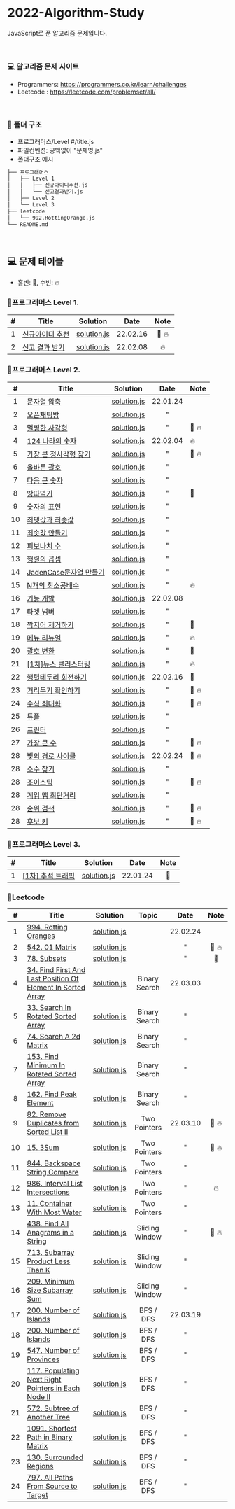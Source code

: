 # 2022-Algorithm-Study

JavaScript로 푼 알고리즘 문제입니다.

<br>

### 💻 알고리즘 문제 사이트

- Programmers: https://programmers.co.kr/learn/challenges
- Leetcode : https://leetcode.com/problemset/all/

<br>

### 📁 폴더 구조

- 프로그래머스/Level #/title.js
- 파일컨벤션: 공백없이 "문제명.js"
- 폴더구조 예시

```bash
├── 프로그래머스
│   ├── Level 1
│   │   ├── 신규아이디추천.js
│   │   └── 신고결과받기.js
│   ├── Level 2
│   └── Level 3
├── leetcode
│   └── 992.RottingOrange.js
└── README.md
```

<br>

## 💻 문제 테이블

- 홍빈: 👻, 수빈: 🔥

### 📍프로그래머스 Level 1.

|  #  | Title                                                                       | Solution | Date | Note |
| :-: | --------------------------------------------------------------------------- | -------- | :--: | :--: |
|  1  | [신규아이디 추천](https://programmers.co.kr/learn/courses/30/lessons/72410) |[solution.js](./프로그래머스/Level%201/신규아이디추천.js) | 22.02.16 |  👻 🔥    |
|  2  | [신고 결과 받기](https://programmers.co.kr/learn/courses/30/lessons/92334)    |[solution.js](./프로그래머스/Level%201/신고결과받기.js) | 22.02.08 |  🔥    |

### 📍프로그래머스 Level 2.

|  #  | Title                                                                              | Solution                                                                      |   Date   | Note  |
| :-: | ---------------------------------------------------------------------------------- | ----------------------------------------------------------------------------- | :------: | ----- |
|  1  | [문자열 압축](https://programmers.co.kr/learn/courses/30/lessons/60057)            | [solution.js](./프로그래머스/Level%202/문자열%20압축.js)                   | 22.01.24 |       |
|  2  | [오픈채팅방](https://programmers.co.kr/learn/courses/30/lessons/42888)             | [solution.js](./프로그래머스/Level%202/오픈채팅방.js)                       |    "     |       |
|  3  | [멀쩡한 사각형](https://programmers.co.kr/learn/courses/30/lessons/62048)          | [solution.js](./프로그래머스/Level%202/멀쩡한%20사각형.js)               |    "     | 👻 🔥 |
|  4  | [124 나라의 숫자](https://programmers.co.kr/learn/courses/30/lessons/12899)        | [solution.js](./프로그래머스/Level%202/124나라의숫자.js)                 | 22.02.04 | 🔥    |
|  5  | [가장 큰 정사각형 찾기](https://programmers.co.kr/learn/courses/30/lessons/12905)  | [solution.js](./프로그래머스/Level%202/가장큰정사각형찾기.js)       |    "     | 👻 🔥 |
|  6  | [올바른 괄호](https://programmers.co.kr/learn/courses/30/lessons/12909)            | [solution.js](./프로그래머스/Level%202/올바른괄호.js)                       |    "     |       |
|  7  | [다음 큰 숫자](https://programmers.co.kr/learn/courses/30/lessons/12911)           | [solution.js](./프로그래머스/Level%202/다음큰숫자.js)                       |    "     |       |
|  8  | [땅따먹기](https://programmers.co.kr/learn/courses/30/lessons/12913)               | [solution.js](./프로그래머스/Level%202/땅따먹기.js)                           |    "     | 👻    |
|  9  | [숫자의 표현](https://programmers.co.kr/learn/courses/30/lessons/12924)            | [solution.js](./프로그래머스/Level%202/숫자의표현.js)                       |    "     |       |
| 10  | [최댓값과 최솟값](https://programmers.co.kr/learn/courses/30/lessons/12939)        | [solution.js](./프로그래머스/Level%202/최댓값과최솟값.js)               |    "     |       |
| 11  | [최솟값 만들기](https://programmers.co.kr/learn/courses/30/lessons/12941)          | [solution.js](./프로그래머스/Level%202/최솟값만들기.js)                   |    "     |       |
| 12  | [피보나치 수](https://programmers.co.kr/learn/courses/30/lessons/12945)            | [solution.js](./프로그래머스/Level%202/피보나치수.js)                       |    "     |       |
| 13  | [행렬의 곱셈](https://programmers.co.kr/learn/courses/30/lessons/12949)            | [solution.js](./프로그래머스/Level%202/행렬의곱셈.js)                       |    "     |       |
| 14  | [JadenCase문자열 만들기](https://programmers.co.kr/learn/courses/30/lessons/12951) | [solution.js](./프로그래머스/Level%202/JadenCase문자열만들기.js) |    "     |       |
| 15  | [N개의 최소공배수](https://programmers.co.kr/learn/courses/30/lessons/12953)       | [solution.js](./프로그래머스/Level%202/N개의최소공배수.js)             |    "     | 🔥    |
| 16  | [기능 개발](https://programmers.co.kr/learn/courses/30/lessons/42586)               | [solution.js](./프로그래머스/Level%202/기능개발.js)| 22.02.08 |  |
| 17  | [타겟 넘버](https://programmers.co.kr/learn/courses/30/lessons/43165)               | [solution.js](./프로그래머스/Level%202/타겟넘버.js)|     "    |  |
| 18  | [짝지어 제거하기](https://programmers.co.kr/learn/courses/30/lessons/12973)         | [solution.js](./프로그래머스/Level%202/짝지어제거하기.js) | " | 👻 |
| 19  | [메뉴 리뉴얼](https://programmers.co.kr/learn/courses/30/lessons/72411)             | [solution.js](./프로그래머스/Level%202/메뉴리뉴얼.js) | " |🔥 |
| 20  | [괄호 변환](https://programmers.co.kr/learn/courses/30/lessons/60058)               | [solution.js](./프로그래머스/Level%202/괄호변환.js)  | " | 👻|
| 21  | [[1차]뉴스 클러스터링](https://programmers.co.kr/learn/courses/30/lessons/17677)   | [solution.js](./프로그래머스/Level%202/[1차]뉴스클러스터링.js) | " | 🔥|
| 22  | [행렬테두리 회전하기](https://programmers.co.kr/learn/courses/30/lessons/77485)   | [solution.js](./프로그래머스/Level%202/행렬테두리회전하기.js) | 22.02.16 |👻 |
| 23  | [거리두기 확인하기](https://programmers.co.kr/learn/courses/30/lessons/81302)   | [solution.js](./프로그래머스/Level%202/거리두기확인하기.js) | " |👻 🔥|
| 24  | [수식 최대화](https://programmers.co.kr/learn/courses/30/lessons/67257)   |[solution.js](./프로그래머스/Level%202/수식최대화.js)  | " |👻 🔥|
| 25  | [튜플](https://programmers.co.kr/learn/courses/30/lessons/64065)   |[solution.js](./프로그래머스/Level%202/튜플.js)  | " | |
| 26  | [프린터](https://programmers.co.kr/learn/courses/30/lessons/42587)   |[solution.js](./프로그래머스/Level%202/프린터.js) |" | |
| 27  | [가장 큰 수](https://programmers.co.kr/learn/courses/30/lessons/42746)   |[solution.js](./프로그래머스/Level%202/가장큰수.js) | " |  👻 🔥  |
| 28  | [빛의 경로 사이클](https://programmers.co.kr/learn/courses/30/lessons/86052)   |[solution.js](./프로그래머스/Level%202/빛의경로사이클.js) | 22.02.24|👻 🔥 |
| 28  | [소수 찾기](https://programmers.co.kr/learn/courses/30/lessons/42839)   | [solution.js](./프로그래머스/Level%202/소수찾기.js)|" | |
| 28  | [조이스틱](https://programmers.co.kr/learn/courses/30/lessons/42860)   |[solution.js](./프로그래머스/Level%202/조이스틱.js) | "|👻 🔥 |
| 28  | [게임 맵 최단거리](https://programmers.co.kr/learn/courses/30/lessons/1844)   |[solution.js](./프로그래머스/Level%202/게임맵최단거리.js) | "| |
| 28  | [순위 검색](https://programmers.co.kr/learn/courses/30/lessons/72412)   | [solution.js](./프로그래머스/Level%202/순위검색.js)|" |👻 🔥 |
| 28  | [후보 키](https://programmers.co.kr/learn/courses/30/lessons/42890)   |[solution.js](./프로그래머스/Level%202/후보키.js) |" |👻 🔥|

### 📍프로그래머스 Level 3.

|  #  | Title                                                                         | Solution                                                          |   Date   | Note |
| :-: | ----------------------------------------------------------------------------- | ----------------------------------------------------------------- | :------: | :--: |
|  1  | [[1차] 추석 트래픽](https://programmers.co.kr/learn/courses/30/lessons/17676) | [solution.js](./프로그래머스/Level%203/[1차]추석트래픽.js) | 22.01.24 |  👻  |

### 📍Leetcode

|  #  | Title   | Solution | Topic |  Date   | Note |
| :-: | ------- | -------- |:-----:|:------: | :--: |
|  1  | [994. Rotting Oranges](https://leetcode.com/problems/rotting-oranges/) |[solution.js](./leetcode/week4/994.js)| | 22.02.24 |   |
|  2  | [542. 01 Matrix](https://leetcode.com/problems/01-matrix/) | [solution.js](./leetcode/week4/542.js)| | " | 👻 🔥 |
|  3  | [78. Subsets](https://leetcode.com/problems/subsets/) |[solution.js](./leetcode/week4/78.js) | | " |  👻 |
|  4  | [34. Find First And Last Position Of Element In Sorted Array](https://leetcode.com/problems/find-first-and-last-position-of-element-in-sorted-array) |[solution.js](./leetcode/week5/34.js)| Binary Search | 22.03.03 |   |
|  5  | [33. Search In Rotated Sorted Array](https://leetcode.com/problems/search-in-rotated-sorted-array)|[solution.js](./leetcode/week5/33.js) |Binary Search| " |   |
|  6  | [74. Search A 2d Matrix](https://leetcode.com/problems/search-a-2d-matrix) |[solution.js](./leetcode/week5/SearchA2dMatrix.js) |Binary Search| " |   |
|  7  | [153. Find Minimum In Rotated Sorted Array](https://leetcode.com/problems/find-minimum-in-rotated-sorted-array) |[solution.js](./leetcode/week5/153.js) |Binary Search| " |   |
|  8  | [162. Find Peak Element](https://leetcode.com/problems/find-peak-element) |[solution.js](./leetcode/week5/162.js) |Binary Search| " |   |
|  9  | [82. Remove Duplicates from Sorted List II](https://leetcode.com/problems/remove-duplicates-from-sorted-list-ii/) |[solution.js](./leetcode/week6/82.js) |Two Pointers| 22.03.10 | 👻 🔥 |
|  10  | [15. 3Sum](https://leetcode.com/problems/3sum/) |[solution.js](./leetcode/week6/15.js) |Two Pointers| " | 👻 🔥 |
|  11  | [844. Backspace String Compare](https://leetcode.com/problems/backspace-string-compare/) |[solution.js](./leetcode/week6/844.js) |Two Pointers| " |   |
|  12  | [986. Interval List Intersections](https://leetcode.com/problems/interval-list-intersections/) |[solution.js](./leetcode/week6/986.js) |Two Pointers| " | 🔥 |
|  13  | [11. Container With Most Water](https://leetcode.com/problems/container-with-most-water/) |[solution.js](./leetcode/week6/11.js) |Two Pointers| " |   |
|  14  | [438. Find All Anagrams in a String](https://leetcode.com/problems/find-all-anagrams-in-a-string/) |[solution.js](./leetcode/week6/438.js) |Sliding Window| " |  👻 🔥 |
|  15  | [713. Subarray Product Less Than K](https://leetcode.com/problems/subarray-product-less-than-k/) |[solution.js](./leetcode/week6/713.js) |Sliding Window| " |   |
|  16  | [209. Minimum Size Subarray Sum](https://leetcode.com/problems/minimum-size-subarray-sum/) |[solution.js](./leetcode/week6/209.js) |Sliding Window| " |   |
|  17  | [200. Number of Islands](https://leetcode.com/problems/number-of-islands/) | [solution.js](./leetcode/week7/200.js) | BFS / DFS | 22.03.19 |  |
|  18  | [200. Number of Islands](https://leetcode.com/problems/number-of-islands/) | [solution.js](./leetcode/week7/200.js) | BFS / DFS | " |  |
|  19  | [547. Number of Provinces](https://leetcode.com/problems/number-of-provinces/) | [solution.js](./leetcode/week7/547.js) | BFS / DFS | " |  |
|  20  | [117. Populating Next Right Pointers in Each Node II](https://leetcode.com/problems/populating-next-right-pointers-in-each-node-ii/) | [solution.js](./leetcode/week7/117.js) | BFS / DFS | " |  |
|  21  | [572. Subtree of Another Tree](https://leetcode.com/problems/subtree-of-another-tree/) | [solution.js](./leetcode/week7/572.js) | BFS / DFS | " |  |
|  22  | [1091. Shortest Path in Binary Matrix](https://leetcode.com/problems/shortest-path-in-binary-matrix/) | [solution.js](./leetcode/week7/1091.js) | BFS / DFS | " |  |
|  23  | [130. Surrounded Regions](https://leetcode.com/problems/surrounded-regions/) | [solution.js](./leetcode/week7/130.js) | BFS / DFS | " |  |
|  24  | [797. All Paths From Source to Target](https://leetcode.com/problems/all-paths-from-source-to-target/) | [solution.js](./leetcode/week7/797.js) | BFS / DFS | " |  |



